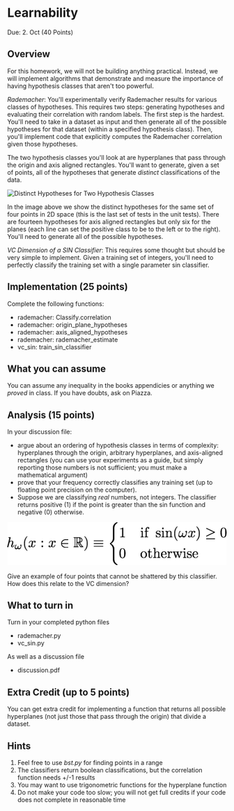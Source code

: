 Learnability
=

Due: 2. Oct (40 Points)

Overview
--------

For this homework, we will not be building anything practical.  Instead, we will
implement algorithms that demonstrate and measure the importance of having
hypothesis classes that aren't too powerful.

*Rademacher*: You'll experimentally verify Rademacher results for various classes of hypotheses.  This requires two steps: generating hypotheses and evaluating their correlation with random labels.  The first step is the hardest.  You'll need to take in a dataset as input and then generate all of the possible hypotheses for that dataset (within a specified hypothesis class).  Then, you'll implement code that explicitly computes the Rademacher correlation given those hypotheses.

The two hypothesis classes you'll look at are hyperplanes that pass through the origin and axis aligned rectangles.  You'll want to generate, given a set of points, all of the hypotheses that generate *distinct* classifications of the data.  

![Distinct Hypotheses for Two Hypothesis Classes](hypotheses.png "Distinct Hypotheses")

In the image above we show the distinct hypotheses for the same set of four points in 2D space (this is the last set of tests in the unit tests).  There are fourteen hypotheses for axis aligned rectangles but only six for the planes (each line can set the positive class to be to the left or to the right).  You'll need to generate all of the possible hypotheses.

*VC Dimension of a SIN Classifier*: This requires some thought but should be very simple to implement.  Given a training set of integers, you'll need to perfectly classify the training set with a single parameter sin classifier.

Implementation (25 points)
-

Complete the following functions:
* rademacher: Classify.correlation
* rademacher: origin\_plane\_hypotheses
* rademacher: axis\_aligned\_hypotheses
* rademacher: rademacher\_estimate
* vc\_sin: train\_sin\_classifier

What you can assume
------

You can assume any inequality in the books appendicies or anything we *proved*
in class.  If you have doubts, ask on Piazza.

Analysis (15 points)
-

In your discussion file:
* argue about an ordering of hypothesis classes in terms of complexity:
  hyperplanes through the origin, arbitrary hyperplanes, and axis-aligned
  rectangles (you can use your experiments as a guide, but simply reporting
  those numbers is not sufficient; you must make a mathematical argument)
* prove that your frequency correctly classifies any training set (up to
  floating point precision on the computer).
* Suppose we are classifying *real* numbers, not integers.  The
  classifier returns positive (1) if the point is greater than the sin
  function and negative (0) otherwise.  

![Classification Rule](sin_hypothesis.png "h_\omega(x : x \in \mathbb{R} ) \equiv \begin{cases} 1& \mbox{if } \sin(\omega x) \geq 0 \\ 0 & \mbox{otherwise} \end{cases}")

  Give an example of four points that cannot be shattered by this
  classifier.  How does this relate to the VC dimension?

What to turn in
------

Turn in your completed python files
* rademacher.py
* vc_sin.py

As well as a discussion file
* discussion.pdf

Extra Credit (up to 5 points)
-

You can get extra credit for implementing a function that returns all possible hyperplanes (not just those that pass through the origin) that divide a dataset.

Hints
------
1.  Feel free to use _bst.py_ for finding points in a range
2.  The classifiers return boolean classifications, but the correlation function needs +/-1 results
1.  You may want to use trigonometric functions for the hyperplane function
1.  Do not make your code too slow; you will not get full credits if your code
    does not complete in reasonable time
